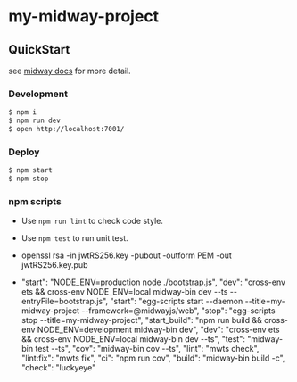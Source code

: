 # my-midway-project

## QuickStart

<!-- add docs here for user -->

see [midway docs][midway] for more detail.

### Development

```bash
$ npm i
$ npm run dev
$ open http://localhost:7001/
```

### Deploy

```bash
$ npm start
$ npm stop
```

### npm scripts

- Use `npm run lint` to check code style.
- Use `npm test` to run unit test.

- openssl rsa -in jwtRS256.key -pubout -outform PEM -out jwtRS256.key.pub

- "start": "NODE_ENV=production node ./bootstrap.js",
    "dev": "cross-env ets && cross-env NODE_ENV=local midway-bin dev --ts --entryFile=bootstrap.js",
    "start": "egg-scripts start --daemon --title=my-midway-project --framework=@midwayjs/web",
    "stop": "egg-scripts stop --title=my-midway-project",
    "start_build": "npm run build && cross-env NODE_ENV=development midway-bin dev",
    "dev": "cross-env ets && cross-env NODE_ENV=local midway-bin dev --ts",
    "test": "midway-bin test --ts",
    "cov": "midway-bin cov --ts",
    "lint": "mwts check",
    "lint:fix": "mwts fix",
    "ci": "npm run cov",
    "build": "midway-bin build -c",
    "check": "luckyeye"

[midway]: https://midwayjs.org
